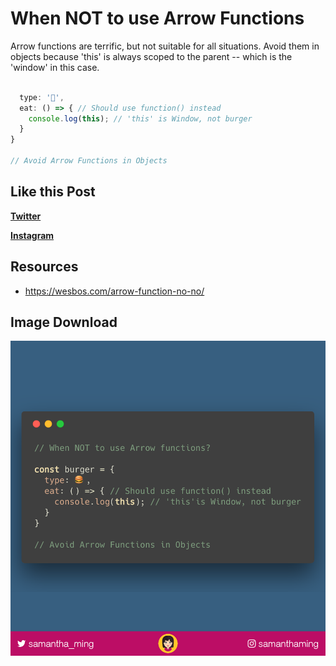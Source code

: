 # When NOT to use Arrow Functions

Arrow functions are terrific, but not suitable for all situations. Avoid them in objects because 'this' is always scoped to the parent -- which is the 'window' in this case. 

```javascript

  type: '🍔',
  eat: () => { // Should use function() instead
    console.log(this); // 'this' is Window, not burger
  }
}

// Avoid Arrow Functions in Objects
```

## Like this Post

**[Twitter](https://twitter.com/samantha_ming/status/964977650375696384)**

**[Instagram](https://www.instagram.com/p/BfUHooqA1Wc/?taken-by=samanthaming)**


## Resources

- https://wesbos.com/arrow-function-no-no/


## Image Download

![Download](3-when-not-to-use-arrow-functions.png)
